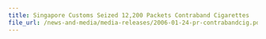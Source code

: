 ```yaml
---
title: Singapore Customs Seized 12,200 Packets Contraband Cigarettes
file_url: /news-and-media/media-releases/2006-01-24-pr-contrabandcig.pdf
---
```


